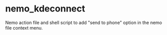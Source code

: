 # nemo_kdeconnect
Nemo action file and shell script to add "send to phone" option in the nemo file context menu.
